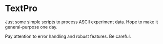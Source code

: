 # TextPro
Just some simple scripts to process ASCII experiment data. Hope to make it general-purpose one day.

Pay attention to error handling and robust features. Be careful.
